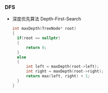 ### DFS

- 深度优先算法 Depth-First-Search

  ```c++
  int maxDepth(TreeNode* root)
  {
    if(root == nullptr)
    {
        return 0;
    }
    else
    {
        int left = maxDepth(root->left);
        int right = maxDepth(root->right);
        return max(left, right) + 1;
    }
  }